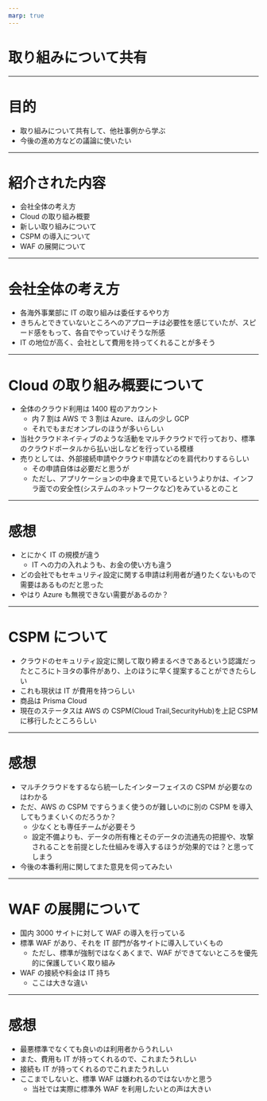 ```yaml
---
marp: true
---
```


# 取り組みについて共有

---

# 目的

- 取り組みについて共有して、他社事例から学ぶ
- 今後の進め方などの議論に使いたい

---

# 紹介された内容

- 会社全体の考え方
- Cloud の取り組み概要
- 新しい取り組みについて
- CSPM の導入について
- WAF の展開について

---

# 会社全体の考え方

- 各海外事業部に IT の取り組みは委任するやり方
- きちんとできていないところへのアプローチは必要性を感じていたが、スピード感をもって、各自でやっていけそうな所感
- IT の地位が高く、会社として費用を持ってくれることが多そう

---

# Cloud の取り組み概要について

- 全体のクラウド利用は 1400 程のアカウント
  - 内 7 割は AWS で 3 割は Azure、ほんの少し GCP
  - それでもまだオンプレのほうが多いらしい
- 当社クラウドネイティブのような活動をマルチクラウドで行っており、標準のクラウドポータルから払い出しなどを行っている模様
- 売りとしては、外部接続申請やクラウド申請などのを肩代わりするらしい
  - その申請自体は必要だと思うが
  - ただし、アプリケーションの中身まで見ているというよりかは、インフラ面での安全性(システムのネットワークなど)をみているとのこと

---

# 感想

- とにかく IT の規模が違う
  - IT への力の入れようも、お金の使い方も違う
- どの会社でもセキュリティ設定に関する申請は利用者が通りたくないもので需要はあるものだと思った
- やはり Azure も無視できない需要があるのか？

---

# CSPM について

- クラウドのセキュリティ設定に関して取り締まるべきであるという認識だったところにトヨタの事件があり、上のほうに早く提案することができたらしい
- これも現状は IT が費用を持つらしい
- 商品は Prisma Cloud
- 現在のステータスは AWS の CSPM(Cloud Trail,SecurityHub)を上記 CSPM に移行したところらしい

---

# 感想

- マルチクラウドをするなら統一したインターフェイスの CSPM が必要なのはわかる
- ただ、AWS の CSPM ですらうまく使うのが難しいのに別の CSPM を導入してもうまくいくのだろうか？
  - 少なくとも専任チームが必要そう
  - 設定不備よりも、データの所有権とそのデータの流通先の把握や、攻撃されることを前提とした仕組みを導入するほうが効果的では？と思ってしまう
- 今後の本番利用に関してまた意見を伺ってみたい

---

# WAF の展開について

- 国内 3000 サイトに対して WAF の導入を行っている
- 標準 WAF があり、それを IT 部門が各サイトに導入していくもの
  - ただし、標準が強制ではなくあくまで、WAF ができてないところを優先的に保護していく取り組み
- WAF の接続や料金は IT 持ち
  - ここは大きな違い

---

# 感想

- 最悪標準でなくても良いのは利用者からうれしい
- また、費用も IT が持ってくれるので、これまたうれしい
- 接続も IT が持ってくれるのでこれまたうれしい
- ここまでしないと、標準 WAF は嫌われるのではないかと思う
  - 当社では実際に標準外 WAF を利用したいとの声は大きい
